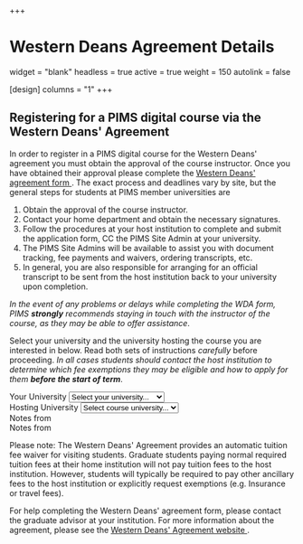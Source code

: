 +++
# Western Deans Agreement Details
widget = "blank"
headless = true
active = true
weight = 150
autolink = false

[design]
  columns = "1"
+++

## Registering for a PIMS digital course via the Western Deans' Agreement

In order to register in a PIMS digital course for the Western Deans' agreement
you must obtain the approval of the course instructor.  Once you have obtained
their approval please complete the <a target="_blank"
href="https://www.wcdgs.ca/_files/ugd/b23610_b61254c69f984b3389f41a6ebbddb94d.pdf">Western
Deans' agreement form <i class="fas fa-file-pdf" aria-hidden="true"></i></a>.
The exact process and deadlines vary by site, but the general steps for students
at PIMS member universities are

1. Obtain the approval of the course instructor.
1. Contact your home department and obtain the necessary signatures.
1. Follow the procedures at your host institution to complete and submit the
   application form, CC the PIMS Site Admin at your university.
1. The PIMS Site Admins will be available to assist you with document tracking,
   fee payments and waivers, ordering transcripts, etc.
1. In general, you are also responsible for arranging for an official transcript
   to be sent from the host institution back to your university upon completion.

_In the event of any problems or delays while completing the WDA form, PIMS
**strongly** recommends staying in touch with the instructor of the course, as
they may be able to offer assistance_.

Select your university and the university hosting the course you are interested
in below. Read both sets of instructions _carefully_ before proceeding. _In all
cases students should contact the host institution to determine which fee
exemptions they may be eligible and how to apply for them **before the start of
term**_.

<form class="p-3">
  <div class="form-group">
    <div class="row">
      <div class="col-6">
        <label for="firstUniversity">Your University</label>
        <select class="form-control" id="firstUniversity">
          <option value="" disabled selected>Select your university...</option>
          <option value="ua">UAlberta</option>
          <option value="ubc">UBC</option>
          <option value="ubco">UBC Okanagan Campus</option>
          <option value="uc">UCalgary</option>
          <option value="ul">ULethbridge</option>
          <option value="um">UManitoba</option>
          <option value="ur">URegina</option>
          <option value="us">USaskatchewan</option>
          <option value="sfu">SFU</option>
          <option value="uv">UVic</option>
        </select>
      </div>
      <div class="col-6">
        <label for="secondUniversity">Hosting University</label>
        <select class="form-control" id="secondUniversity">
          <option value="" disabled selected>Select course university...</option>
          <option value="ua">UAlberta</option>
          <option value="ubc">UBC</option>
          <option value="ubco">UBC Okanagan Campus</option>
          <option value="uc">UCalgary</option>
          <option value="ul">ULethbridge</option>
          <option value="um">UManitoba</option>
          <option value="ur">URegina</option>
          <option value="us">USaskatchewan</option>
          <option value="sfu">SFU</option>
          <option value="uv">UVic</option>
        </select>
      </div>
    </div>
  </div>
  <div class="form-group" id="otherFieldGroupDiv">
    <div class="row">
      <div class="col-6">
        <div id="firstUniversityNotes">Notes from <span></span></div>
      </div>
      <div class="col-6">
        <div id="secondUniversityNotes">Notes from <span></span></div>
      </div>
    </div>
  </div>
</form>




Please note: The Western Deans' Agreement provides an automatic tuition fee waiver
for visiting students.  Graduate students paying normal required tuition fees at
their home institution will not pay tuition fees to the host institution.
However, students will typically be required to pay other ancillary fees to
the host institution or explicitly request exemptions (e.g.  Insurance or travel
fees).


For help completing the Western Deans' agreement form, please contact the
graduate advisor at your institution.  For more information about the agreement,
please see the <a target="_blank"
href="https://www.wcdgs.ca/western-deans-agreement">Western Deans' Agreement
website <i class="fas fa-external-link-alt"></i></a>.
